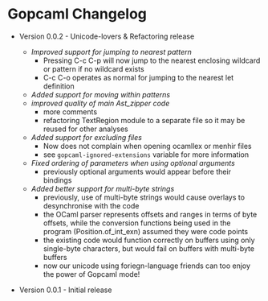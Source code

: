 # Gopcaml Changelog

- Version 0.0.2 - Unicode-lovers & Refactoring release
  - *Improved support for jumping to nearest pattern*
    - Pressing C-c C-p will now jump to the nearest enclosing wildcard or pattern if no wildcard exists
    - C-c C-o operates as normal for jumping to the nearest let definition
  - *Added support for moving within patterns*
  - *improved quality of main Ast_zipper code*
    - more comments
    - refactoring TextRegion module to a separate file so it may be
      reused for other analyses
  - *Added support for excluding files*
    - Now does not complain when opening ocamllex or menhir files
    - see `gopcaml-ignored-extensions` variable for more information
  - *Fixed ordering of parameters when using optional arguments*
    - previously optional arguments would appear before their bindings
  - *Added better support for multi-byte strings*
    - previously, use of multi-byte strings would cause overlays to
      desynchronise with the code
    - the OCaml parser represents offsets and ranges in terms of byte
      offsets, while the conversion functions being used in the
      program (Position.of_int_exn) assumed they were code points
    - the existing code would function correctly on buffers using only
      single-byte characters, but would fail on buffers with
      multi-byte buffers
    - now our unicode using foriegn-language friends can too enjoy the
      power of Gopcaml mode!

- Version 0.0.1 - Initial release
